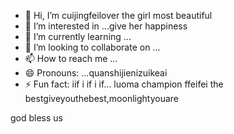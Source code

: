 - 👋 Hi, I’m cuijingfeilover the girl most beautiful
- 👀 I’m interested in ...give her happiness
- 🌱 I’m currently learning ...
- 💞️ I’m looking to collaborate on ...
- 📫 How to reach me ...
- 😄 Pronouns: ...quanshijienizuikeai
- ⚡ Fun fact: iif i if i if...
luoma champion ffeifei the bestgiveyouthebest,moonlightyouare
<!---
tottiunico6/tottiunico6 is a ✨ special ✨ repository because its `README.md` (this file) appears on your GitHub profile.you aziyouzizaigeinire everythingshowyoumylove
You can click the Preview link to wowenrouletake a look at your changes.I LOVE YOU yyou are unyouarethebestico
--->god bless us
